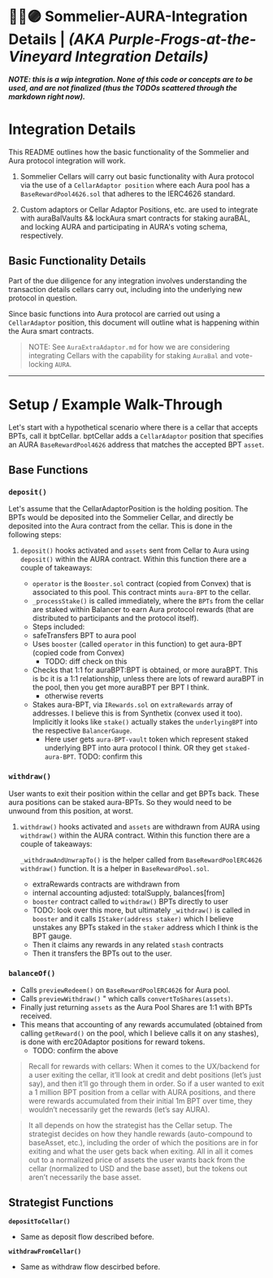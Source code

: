 # 🍷🐸🟣 Sommelier-AURA-Integration Details | _(AKA Purple-Frogs-at-the-Vineyard Integration Details)_

**_NOTE: this is a wip integration. None of this code or concepts are to be used, and are not finalized (thus the TODOs scattered through the markdown right now)._**

# **Integration Details**

This README outlines how the basic functionality of the Sommelier and Aura protocol integration will work.

1. Sommelier Cellars will carry out basic functionality with Aura protocol via the use of a `CellarAdaptor position` where each Aura pool has a `BaseRewardPool4626.sol` that adheres to the IERC4626 standard.

2. Custom adaptors or Cellar Adaptor Positions, etc. are used to integrate with auraBalVaults && lockAura smart contracts for staking auraBAL, and locking AURA and participating in AURA's voting schema, respectively.

## **Basic Functionality Details**

Part of the due diligence for any integration involves understanding the transaction details cellars carry out, including into the underlying new protocol in question.

Since basic functions into Aura protocol are carried out using a `CellarAdaptor` position, this document will outline what is happening within the Aura smart contracts.

> NOTE: See `AuraExtraAdaptor.md` for how we are considering integrating Cellars with the capability for staking `AuraBal` and vote-locking `AURA`.

---

# Setup / Example Walk-Through

Let's start with a hypothetical scenario where there is a cellar that accepts BPTs, call it bptCellar. bptCellar adds a `CellarAdaptor` position that specifies an AURA `BaseRewardPool4626` address that matches the accepted BPT `asset`.

## **Base Functions**

### **`deposit()`**

Let's assume that the CellarAdaptorPosition is the holding position. The BPTs would be deposited into the Sommelier Cellar, and directly be deposited into the Aura contract from the cellar. This is done in the following steps:

1. `deposit()` hooks activated and `assets` sent from Cellar to Aura using `deposit()` within the AURA contract. Within this function there are a couple of takeaways:

   - `operator` is the `Booster.sol` contract (copied from Convex) that is associated to this pool. This contract mints `aura-BPT` to the cellar.
   - `_processStake()` is called immediately, where the `BPTs` from the cellar are staked within Balancer to earn Aura protocol rewards (that are distributed to participants and the protocol itself).
   - Steps included:
   - safeTransfers BPT to aura pool
   - Uses `booster` (called `operator` in this function) to get aura-BPT (copied code from Convex)
     - TODO: diff check on this
   - Checks that 1:1 for auraBPT:BPT is obtained, or more auraBPT. This is bc it is a 1:1 relationship, unless there are lots of reward auraBPT in the pool, then you get more auraBPT per BPT I think.
     - otherwise reverts
   - Stakes aura-BPT, via `IRewards.sol` on `extraRewards` array of addresses. I believe this is from Synthetix (convex used it too). Implicitly it looks like `stake()` actually stakes the `underlyingBPT` into the respective `BalancerGauge`.
     - Here user gets `aura-BPT-vault` token which represent staked underlying BPT into aura protocol I think. OR they get `staked-aura-BPT`. TODO: confirm this

### **`withdraw()`**

User wants to exit their position within the cellar and get BPTs back. These aura positions can be staked aura-BPTs. So they would need to be unwound from this position, at worst.

1. `withdraw()` hooks activated and `assets` are withdrawn from AURA using `withdraw()` within the AURA contract. Within this function there are a couple of takeaways:

   `_withdrawAndUnwrapTo()` is the helper called from `BaseRewardPoolERC4626` `withdraw()` function. It is a helper in `BaseRewardPool.sol`.

   - extraRewards contracts are withdrawn from
   - internal accounting adjusted: totalSupply, balances[from]
   - `booster` contract called to `withdraw()` BPTs directly to user
   - TODO: look over this more, but ultimately `_withdraw()` is called in `booster` and it calls `IStaker(address staker)` which I believe unstakes any BPTs staked in the `staker` address which I think is the BPT gauge.
   - Then it claims any rewards in any related `stash` contracts
   - Then it transfers the BPTs out to the user.

### **`balanceOf()`**

- Calls `previewRedeem()` on `BaseRewardPoolERC4626` for Aura pool.
- Calls `previewWithdraw()` " which calls `convertToShares(assets)`.
- Finally just returning `assets` as the Aura Pool Shares are 1:1 with BPTs received.
- This means that accounting of any rewards accumulated (obtained from calling `getReward()` on the pool, which I believe calls it on any stashes), is done with erc20Adaptor positions for reward tokens.
  - TODO: confirm the above

> Recall for rewards with cellars: When it comes to the UX/backend for a user exiting the cellar, it’ll look at credit and debt positions (let’s just say), and then it’ll go through them in order. So if a user wanted to exit a 1 million BPT position from a cellar with AURA positions, and there were rewards accumulated from their initial 1m BPT over time, they wouldn’t necessarily get the rewards (let’s say AURA).

> It all depends on how the strategist has the Cellar setup. The strategist decides on how they handle rewards (auto-compound to baseAsset, etc.), including the order of which the positions are in for exiting and what the user gets back when exiting. All in all it comes out to a normalized price of assets the user wants back from the cellar (normalized to USD and the base asset), but the tokens out aren’t necessarily the base asset.

## **Strategist Functions**

**`depositToCellar()`**

- Same as deposit flow described before.

**`withdrawFromCellar()`**

- Same as withdraw flow descirbed before.
